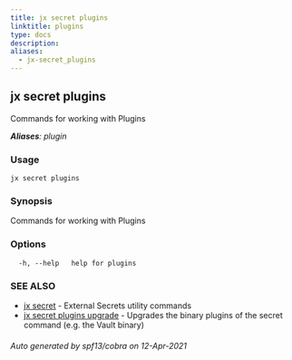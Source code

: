 ```yaml
---
title: jx secret plugins
linktitle: plugins
type: docs
description: 
aliases:
  - jx-secret_plugins
---
```


## jx secret plugins

Commands for working with Plugins

***Aliases**: plugin*

### Usage

```
jx secret plugins
```

### Synopsis

Commands for working with Plugins

### Options

```
  -h, --help   help for plugins
```

### SEE ALSO

* [jx secret](..)	 - External Secrets utility commands
* [jx secret plugins upgrade](jx-secret_plugins_upgrade)	 - Upgrades the binary plugins of the secret command (e.g. the Vault binary)

###### Auto generated by spf13/cobra on 12-Apr-2021
